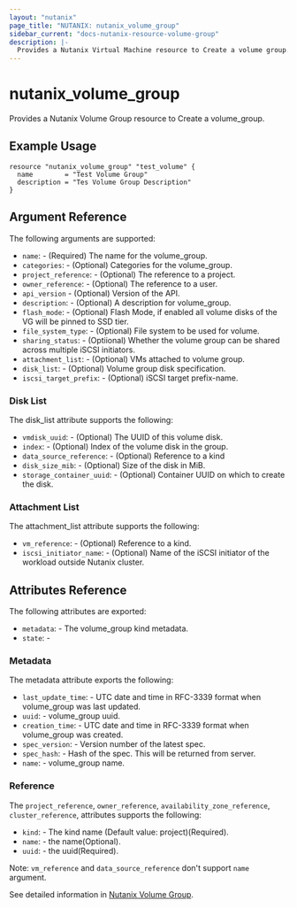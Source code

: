 ```yaml
---
layout: "nutanix"
page_title: "NUTANIX: nutanix_volume_group"
sidebar_current: "docs-nutanix-resource-volume-group"
description: |-
  Provides a Nutanix Virtual Machine resource to Create a volume group.
---
```


# nutanix_volume_group

Provides a Nutanix Volume Group resource to Create a volume_group.

## Example Usage

```hcl
resource "nutanix_volume_group" "test_volume" {
  name        = "Test Volume Group"
  description = "Tes Volume Group Description"
}
```

## Argument Reference

The following arguments are supported:

* `name`: - (Required) The name for the volume_group.
* `categories`: - (Optional) Categories for the volume_group.
* `project_reference`: - (Optional) The reference to a project.
* `owner_reference`: - (Optional) The reference to a user.
* `api_version` - (Optional) Version of the API.
* `description`: - (Optional) A description for volume_group.
* `flash_mode`: - (Optional) Flash Mode, if enabled all volume disks of the VG will be pinned to SSD tier.
* `file_system_type`: - (Optional) File system to be used for volume.
* `sharing_status`: - (Optiional) Whether the volume group can be shared across multiple iSCSI initiators.
* `attachment_list`: - (Optional) VMs attached to volume group.
* `disk_list`: - (Optional) Volume group disk specification.
* `iscsi_target_prefix`: - (Optional) iSCSI target prefix-name.

### Disk List

The disk_list attribute supports the following:

* `vmdisk_uuid`: - (Optional) The UUID of this volume disk.
* `index`: - (Optional) Index of the volume disk in the group.
* `data_source_reference`: - (Optional) Reference to a kind
* `disk_size_mib`: - (Optional) Size of the disk in MiB.
* `storage_container_uuid`: - (Optional) Container UUID on which to create the disk.

### Attachment List

The attachment_list attribute supports the following:

* `vm_reference`: - (Optional) Reference to a kind.
* `iscsi_initiator_name`: - (Optional) Name of the iSCSI initiator of the workload outside Nutanix cluster.

## Attributes Reference

The following attributes are exported:

* `metadata`: - The volume_group kind metadata.
* `state`: -

### Metadata

The metadata attribute exports the following:

* `last_update_time`: - UTC date and time in RFC-3339 format when volume_group was last updated.
* `uuid`: - volume_group uuid.
* `creation_time`: - UTC date and time in RFC-3339 format when volume_group was created.
* `spec_version`: - Version number of the latest spec.
* `spec_hash`: - Hash of the spec. This will be returned from server.
* `name`: - volume_group name.

### Reference

The `project_reference`, `owner_reference`, `availability_zone_reference`, `cluster_reference`, attributes supports the following:

* `kind`: - The kind name (Default value: project)(Required).
* `name`: - the name(Optional).
* `uuid`: - the uuid(Required).

Note: `vm_reference` and `data_source_reference` don't support `name` argument.

See detailed information in [Nutanix Volume Group](https://nutanix.github.io/Automation/experimental/swagger-redoc-sandbox/#tag/volume_group).